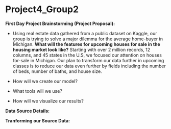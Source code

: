 # Project4_Group2

**First Day Project Brainstorming (Project Proposal):**

- Using real estate data gathered from a public dataset on Kaggle, our group is trying to solve a major dilemma for the average home-buyer in Michigan. **What will the features for upcoming houses for sale in the housing market look like?** Starting with over 2 million records, 12 columns, and 45 states in the U.S, we focused our attention on houses for-sale in Michigan. Our plan to transform our data further in upcoming classes is to reduce our data even further by fields including the number of beds, number of baths, and house size.

- How will we create our model?
- What tools will we use?
- How will we visualize our results?

**Data Source Details:**


**Tranforming our Source Data:**




